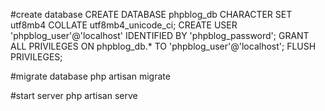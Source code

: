 #create database
CREATE DATABASE phpblog_db CHARACTER SET utf8mb4 COLLATE utf8mb4_unicode_ci;
CREATE USER 'phpblog_user'@'localhost' IDENTIFIED BY 'phpblog_password';
GRANT ALL PRIVILEGES ON phpblog_db.* TO 'phpblog_user'@'localhost';
FLUSH PRIVILEGES;

#migrate database
php artisan migrate

#start server
php artisan serve 